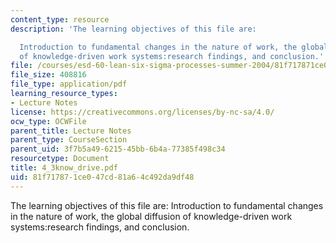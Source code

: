 ```yaml
---
content_type: resource
description: 'The learning objectives of this file are:

  Introduction to fundamental changes in the nature of work, the global diffusion
  of knowledge-driven work systems:research findings, and conclusion.'
file: /courses/esd-60-lean-six-sigma-processes-summer-2004/81f717871ce047cd81a64c492da9df48_4_3know_drive.pdf
file_size: 408816
file_type: application/pdf
learning_resource_types:
- Lecture Notes
license: https://creativecommons.org/licenses/by-nc-sa/4.0/
ocw_type: OCWFile
parent_title: Lecture Notes
parent_type: CourseSection
parent_uid: 3f7b5a49-6215-45bb-6b4a-77385f498c34
resourcetype: Document
title: 4_3know_drive.pdf
uid: 81f71787-1ce0-47cd-81a6-4c492da9df48
---
```

The learning objectives of this file are:
Introduction to fundamental changes in the nature of work, the global diffusion of knowledge-driven work systems:research findings, and conclusion.